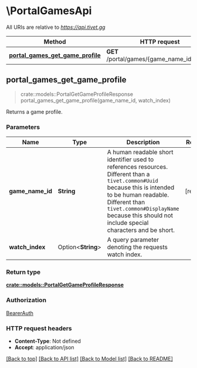 # \PortalGamesApi

All URIs are relative to *https://api.tivet.gg*

Method | HTTP request | Description
------------- | ------------- | -------------
[**portal_games_get_game_profile**](PortalGamesApi.md#portal_games_get_game_profile) | **GET** /portal/games/{game_name_id}/profile | 



## portal_games_get_game_profile

> crate::models::PortalGetGameProfileResponse portal_games_get_game_profile(game_name_id, watch_index)


Returns a game profile.

### Parameters


Name | Type | Description  | Required | Notes
------------- | ------------- | ------------- | ------------- | -------------
**game_name_id** | **String** | A human readable short identifier used to references resources. Different than a `tivet.common#Uuid` because this is intended to be human readable. Different than `tivet.common#DisplayName` because this should not include special characters and be short. | [required] |
**watch_index** | Option<**String**> | A query parameter denoting the requests watch index. |  |

### Return type

[**crate::models::PortalGetGameProfileResponse**](PortalGetGameProfileResponse.md)

### Authorization

[BearerAuth](../README.md#BearerAuth)

### HTTP request headers

- **Content-Type**: Not defined
- **Accept**: application/json

[[Back to top]](#) [[Back to API list]](../README.md#documentation-for-api-endpoints) [[Back to Model list]](../README.md#documentation-for-models) [[Back to README]](../README.md)

